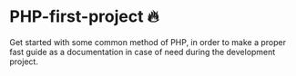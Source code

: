 # PHP-first-project 🔥
Get started with some common method of PHP, in order to make a proper fast guide as a documentation in case of need during the development project.
